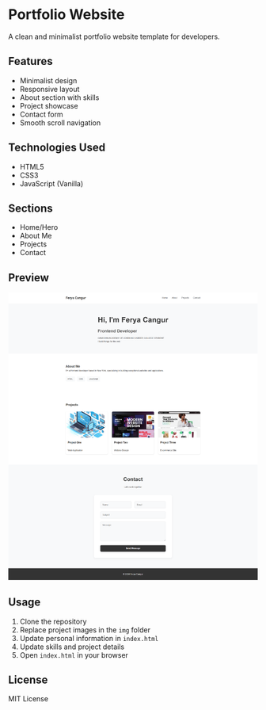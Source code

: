# Portfolio Website

A clean and minimalist portfolio website template for developers.

## Features

- Minimalist design
- Responsive layout
- About section with skills
- Project showcase
- Contact form
- Smooth scroll navigation

## Technologies Used

- HTML5
- CSS3
- JavaScript (Vanilla)

## Sections

- Home/Hero
- About Me
- Projects
- Contact

## Preview

![Portfolio Preview](rev.png)

## Usage

1. Clone the repository
2. Replace project images in the `img` folder
3. Update personal information in `index.html`
4. Update skills and project details
5. Open `index.html` in your browser

## License

MIT License 
